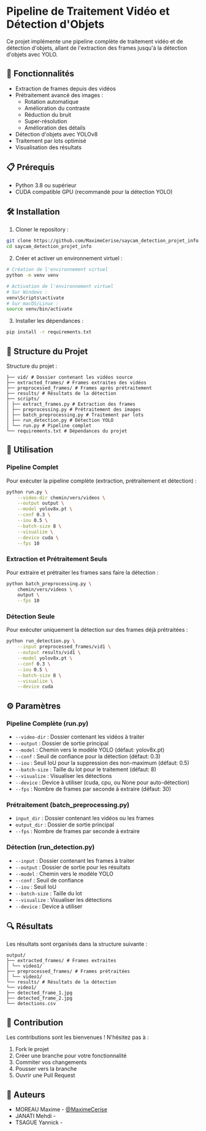# Pipeline de Traitement Vidéo et Détection d'Objets

Ce projet implémente une pipeline complète de traitement vidéo et de détection d'objets, allant de l'extraction des frames jusqu'à la détection d'objets avec YOLO.

## 🚀 Fonctionnalités

- Extraction de frames depuis des vidéos
- Prétraitement avancé des images :
  - Rotation automatique
  - Amélioration du contraste
  - Réduction du bruit
  - Super-résolution
  - Amélioration des détails
- Détection d'objets avec YOLOv8
- Traitement par lots optimisé
- Visualisation des résultats

## 📋 Prérequis

- Python 3.8 ou supérieur
- CUDA compatible GPU (recommandé pour la détection YOLO)

## 🛠️ Installation

1. Cloner le repository :
```bash
git clone https://github.com/MaximeCerise/saycam_detection_projet_info.git
cd saycam_detection_projet_info
```

2. Créer et activer un environnement virtuel :
```bash
# Création de l'environnement virtuel
python -m venv venv

# Activation de l'environnement virtuel
# Sur Windows :
venv\Scripts\activate
# Sur macOS/Linux :
source venv/bin/activate
```

3. Installer les dépendances :
```bash
pip install -r requirements.txt
```

## 📁 Structure du Projet

Structure du projet :
```
├── vid/ # Dossier contenant les vidéos source
├── extracted_frames/ # Frames extraites des vidéos
├── preprocessed_frames/ # Frames après prétraitement
├── results/ # Résultats de la détection
├── scripts/
│ ├── extract_frames.py # Extraction des frames
│ ├── preprocessing.py # Prétraitement des images
│ ├── batch_preprocessing.py # Traitement par lots
│ ├── run_detection.py # Détection YOLO
│ └── run.py # Pipeline complet
└── requirements.txt # Dépendances du projet
```

## 🎯 Utilisation

### Pipeline Complet

Pour exécuter la pipeline complète (extraction, prétraitement et détection) :

```bash
python run.py \
    --video-dir chemin/vers/videos \
    --output output \
    --model yolov8x.pt \
    --conf 0.3 \
    --iou 0.5 \
    --batch-size 8 \
    --visualize \
    --device cuda \
    --fps 10
```

### Extraction et Prétraitement Seuls

Pour extraire et prétraiter les frames sans faire la détection :

```bash
python batch_preprocessing.py \
    chemin/vers/videos \
    output \
    --fps 10
```

### Détection Seule

Pour exécuter uniquement la détection sur des frames déjà prétraitées :

```bash
python run_detection.py \
    --input preprocessed_frames/vid1 \
    --output results/vid1 \
    --model yolov8x.pt \
    --conf 0.3 \
    --iou 0.5 \
    --batch-size 8 \
    --visualize \
    --device cuda
```

## ⚙️ Paramètres

### Pipeline Complète (run.py)
- `--video-dir` : Dossier contenant les vidéos à traiter
- `--output` : Dossier de sortie principal
- `--model` : Chemin vers le modèle YOLO (défaut: yolov8x.pt)
- `--conf` : Seuil de confiance pour la détection (défaut: 0.3)
- `--iou` : Seuil IoU pour la suppression des non-maximum (défaut: 0.5)
- `--batch-size` : Taille du lot pour le traitement (défaut: 8)
- `--visualize` : Visualiser les détections
- `--device` : Device à utiliser (cuda, cpu, ou None pour auto-détection)
- `--fps` : Nombre de frames par seconde à extraire (défaut: 30)

### Prétraitement (batch_preprocessing.py)
- `input_dir` : Dossier contenant les vidéos ou les frames
- `output_dir` : Dossier de sortie principal
- `--fps` : Nombre de frames par seconde à extraire

### Détection (run_detection.py)
- `--input` : Dossier contenant les frames à traiter
- `--output` : Dossier de sortie pour les résultats
- `--model` : Chemin vers le modèle YOLO
- `--conf` : Seuil de confiance
- `--iou` : Seuil IoU
- `--batch-size` : Taille du lot
- `--visualize` : Visualiser les détections
- `--device` : Device à utiliser

## 🔍 Résultats

Les résultats sont organisés dans la structure suivante :
```
output/
├── extracted_frames/ # Frames extraites
│ └── video1/
├── preprocessed_frames/ # Frames prétraitées
│ └── video1/
└── results/ # Résultats de la détection
└── video1/
├── detected_frame_1.jpg
├── detected_frame_2.jpg
└── detections.csv
```

## 🤝 Contribution

Les contributions sont les bienvenues ! N'hésitez pas à :
1. Fork le projet
2. Créer une branche pour votre fonctionnalité
3. Commiter vos changements
4. Pousser vers la branche
5. Ouvrir une Pull Request

## 👥 Auteurs

- MOREAU Maxime - [@MaximeCerise](https://github.com/MaximeCerise)
- JANATI Mehdi -
- TSAGUE Yannick -
